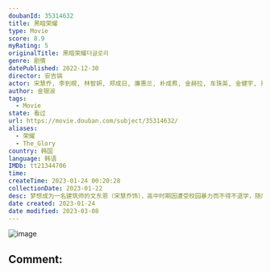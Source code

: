 ```yaml
---
doubanId: 35314632
title: 黑暗荣耀
type: Movie
score: 8.9
myRating: 5
originalTitle: 黑暗荣耀더글로리
genre: 剧情
datePublished: 2022-12-30
director: 安吉镐
actor: 宋慧乔, 李到晛, 林智妍, 郑成日, 廉惠兰, 朴成焄, 金赫拉, 车珠英, 金健宇, 郑知晓, 宋炳根, 裴康熙, 辛睿恩, 宋智友, undefined, 吴智律, 朴智娥, 尹多景, 吴敏爱, 金善华, 孙淑子, 许锦, 宋奈映, 李抒映, 安逍遥, 李昭隶, 崔秀仁, 柳圣贤, 金昇华
author: 金银淑
tags:
  - Movie
state: 看过
url: https://movie.douban.com/subject/35314632/
aliases:
  - 荣耀
  - The_Glory
country: 韩国
language: 韩语
IMDb: tt21344706
time: 
createTime: 2023-01-24 00:20:28
collectionDate: 2023-01-22
desc: 梦想成为一名建筑师的文东恩（宋慧乔饰），高中时期因遭受校园暴力而不得不退学，随后等到加害主谋结婚，其孩子升入小学之后。她担任那个孩子的班主任，并开始向加害者和旁观者进行彻底而凄惨的报复的故事。
date created: 2023-01-24
date modified: 2023-03-08
---
```


![image](p2884876907.jpg)

Comment:
---

